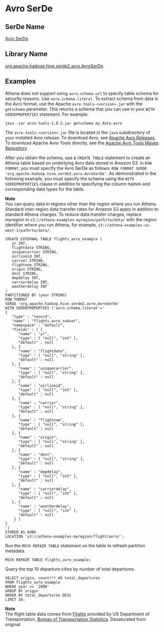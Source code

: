 # Avro SerDe<a name="avro"></a>

## SerDe Name<a name="serde-name"></a>

 [Avro SerDe](https://cwiki.apache.org/confluence/display/Hive/AvroSerDe) 

## Library Name<a name="library-name"></a>

 [org\.apache\.hadoop\.hive\.serde2\.avro\.AvroSerDe](https://cwiki.apache.org/confluence/display/Hive/AvroSerDe) 

## Examples<a name="examples"></a>

Athena does not support using `avro.schema.url` to specify table schema for security reasons\. Use `avro.schema.literal`\. To extract schema from data in the Avro format, use the Apache `avro-tools-<version>.jar` with the `getschema` parameter\. This returns a schema that you can use in your `WITH SERDEPROPERTIES` statement\. For example:

 `java -jar avro-tools-1.8.2.jar getschema my_data.avro` 

The `avro-tools-<version>.jar` file is located in the `java` subdirectory of your installed Avro release\. To download Avro, see [Apache Avro Releases](http://avro.apache.org/releases.html#Download)\. To download Apache Avro Tools directly, see the [Apache Avro Tools Maven Repository](https://mvnrepository.com/artifact/org.apache.avro/avro-tools)\.

After you obtain the schema, use a `CREATE TABLE` statement to create an Athena table based on underlying Avro data stored in Amazon S3\. In `ROW FORMAT`, you must specify the Avro SerDe as follows: `ROW FORMAT SERDE 'org.apache.hadoop.hive.serde2.avro.AvroSerDe'`\. As demonstrated in the following example, you must specify the schema using the `WITH SERDEPROPERTIES` clause in addition to specifying the column names and corresponding data types for the table\.

**Note**  
You can query data in regions other than the region where you run Athena\. Standard inter\-region data transfer rates for Amazon S3 apply in addition to standard Athena charges\. To reduce data transfer charges, replace *myregion* in `s3://athena-examples-myregion/path/to/data/` with the region identifier where you run Athena, for example, `s3://athena-examples-us-west-1/path/to/data/`\.

```
CREATE EXTERNAL TABLE flights_avro_example (
   yr INT,
   flightdate STRING,
   uniquecarrier STRING,
   airlineid INT,
   carrier STRING,
   flightnum STRING,
   origin STRING,
   dest STRING,
   depdelay INT,
   carrierdelay INT,
   weatherdelay INT
)
PARTITIONED BY (year STRING)
ROW FORMAT
SERDE 'org.apache.hadoop.hive.serde2.avro.AvroSerDe'
WITH SERDEPROPERTIES ('avro.schema.literal'='
{
   "type" : "record",
   "name" : "flights_avro_subset",
   "namespace" : "default",
   "fields" : [ {
      "name" : "yr",
      "type" : [ "null", "int" ],
      "default" : null
   }, {
      "name" : "flightdate",
      "type" : [ "null", "string" ],
      "default" : null
   }, {
      "name" : "uniquecarrier",
      "type" : [ "null", "string" ],
      "default" : null
   }, {
      "name" : "airlineid",
      "type" : [ "null", "int" ],
      "default" : null
   }, {
      "name" : "carrier",
      "type" : [ "null", "string" ],
      "default" : null
   }, {
      "name" : "flightnum",
      "type" : [ "null", "string" ],
      "default" : null
   }, {
      "name" : "origin",
      "type" : [ "null", "string" ],
      "default" : null
   }, {
      "name" : "dest",
      "type" : [ "null", "string" ],
      "default" : null
   }, {
      "name" : "depdelay",
      "type" : [ "null", "int" ],
      "default" : null
   }, {
      "name" : "carrierdelay",
      "type" : [ "null", "int" ],
      "default" : null
   }, {
      "name" : "weatherdelay",
      "type" : [ "null", "int" ],
      "default" : null
    } ]
}
')
STORED AS AVRO
LOCATION 's3://athena-examples-myregion/flight/avro/';
```

Run the `MSCK REPAIR TABLE` statement on the table to refresh partition metadata\.

```
MSCK REPAIR TABLE flights_avro_example;
```

Query the top 10 departure cities by number of total departures\.

```
SELECT origin, count(*) AS total_departures
FROM flights_avro_example
WHERE year >= '2000'
GROUP BY origin
ORDER BY total_departures DESC
LIMIT 10;
```

**Note**  
The flight table data comes from [Flights](http://www.transtats.bts.gov/DL_SelectFields.asp?Table_ID=236&amp;DB_Short_Name=On-Time) provided by US Department of Transportation, [Bureau of Transportation Statistics](http://www.transtats.bts.gov/)\. Desaturated from original\.